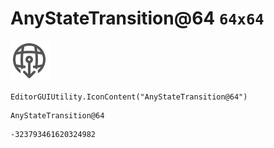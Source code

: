 # AnyStateTransition@64 `64x64`
<img src="/img/AnyStateTransition@64.png" width=64 height=64>

``` CSharp
EditorGUIUtility.IconContent("AnyStateTransition@64")
```
```
AnyStateTransition@64
```
```
-323793461620324982
```
